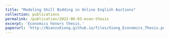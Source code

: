 ```yaml
---
title: "Modeling Shill Bidding in Online English Auctions"
collection: publications
permalink: /publication/2022-06-03-econ-thesis
excerpt: 'Economics honors thesis.'
paperurl: 'http://NianzuXiong.github.io/files/Xiong_Economics_Thesis.pdf'
---
```

